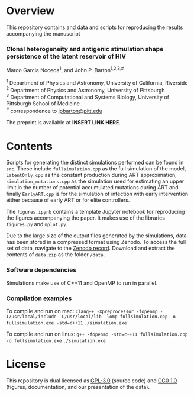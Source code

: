 
# Overview

This repository contains and data and scripts for reproducing the results accompanying the manuscript  

### Clonal heterogeneity and antigenic stimulation shape persistence of the latent reservoir of HIV
Marco Garcia Noceda<sup>1</sup>, and John P. Barton<sup>1,2,3,#</sup>

<sup>1</sup> Department of Physics and Astronomy, University of California, Riverside  
<sup>2</sup> Department of Physics and Astronomy, University of Pittsburgh  
<sup>3</sup> Department of Computational and Systems Biology, University of Pittsburgh School of Medicine  
<sup>#</sup> correspondence to [jpbarton@pitt.edu](mailto:jpbarton@pitt.edu)  

The preprint is available at __INSERT LINK HERE__.

# Contents

Scripts for generating the distinct simulations performed can be found in `src`. These include `fullsimulation.cpp` as the full simulation of the model, `LatentOnly.cpp` as the constant production during ART approximation, `simulation_mutations.cpp` as the simulation used for estimating an upper limit in the number of potential accumulated mutations during ART and finally `EarlyART.cpp` is for the simulation of infection with early intervention either because of early ART or for elite controllers.

The `figures.ipynb` contains a template Jupyter notebook for reproducing the figures accompanying the paper. It makes use of the libraries `figures.py` and `mplot.py`.

Due to the large size of the output files generated by the simulations, data has been stored in a compressed format using Zenodo. To access the full set of data, navigate to the [Zenodo record](https://zenodo.org/record/7898811). Download and extract the contents of `data.zip` as the folder `/data`.



### Software dependencies

Simulations make use of C++11 and OpenMP to run in parallel.

### Compilation examples

To compile and run on mac:
`clang++ -Xpreprocessor -fopenmp -I/usr/local/include -L/usr/local/lib -lomp fullsimulation.cpp -o fullsimulation.exe -std=c++11`
`./simulation.exe`

To compile and run on linux:
`g++ -fopenmp -std=c++11 fullsimulation.cpp -o fullsimulation.exe`
`./simulation.exe`

# License

This repository is dual licensed as [GPL-3.0](LICENSE-GPL) (source code) and [CC0 1.0](LICENSE-CC0) (figures, documentation, and our presentation of the data).
